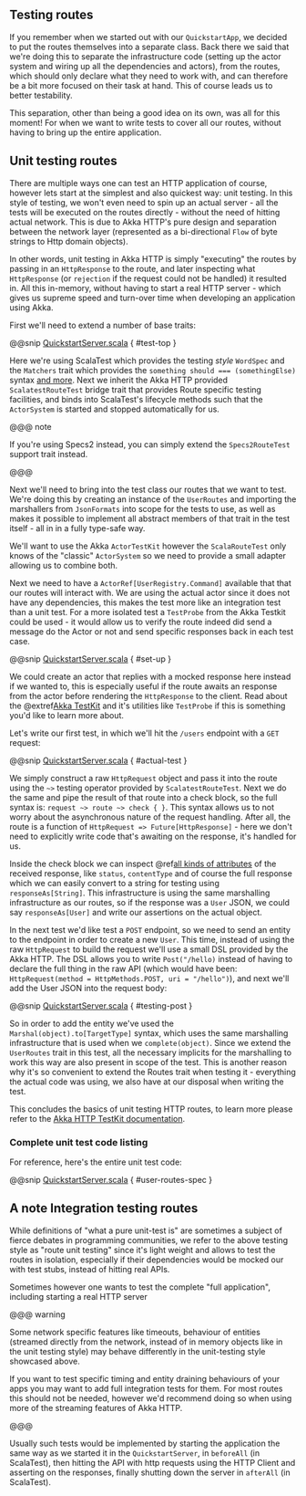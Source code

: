 Testing routes
--------------

If you remember when we started out with our `QuickstartApp`, we decided to put the routes themselves into a separate 
class. Back there we said that we're doing this to separate the infrastructure code (setting up the actor system and 
wiring up all the dependencies and actors), from the routes, which should only declare what they need to work with,
and can therefore be a bit more focused on their task at hand. This of course leads us to better testability.

This separation, other than being a good idea on its own, was all for this moment! For when we want to write tests
to cover all our routes, without having to bring up the entire application. 

## Unit testing routes

There are multiple ways one can test an HTTP application of course, however lets start at the simplest and also quickest 
way: unit testing. In this style of testing, we won't even need to spin up an actual server - all the tests will be 
executed on the routes directly - without the need of hitting actual network. This is due to Akka HTTP's pure design
and separation between the network layer (represented as a bi-directional `Flow` of byte strings to Http domain objects).

In other words, unit testing in Akka HTTP is simply "executing" the routes by passing in an `HttpResponse` to the route,
and later inspecting what `HttpResponse` (or `rejection` if the request could not be handled) it resulted in. All this 
in-memory, without having to start a real HTTP server - which gives us supreme speed and turn-over time when developing
an application using Akka.

First we'll need to extend a number of base traits:

@@snip [QuickstartServer.scala](/samples/akka-http-quickstart-scala/src/test/scala/com/example/UserRoutesSpec.scala) { #test-top }

Here we're using ScalaTest which provides the testing *style* `WordSpec` and the `Matchers` trait which provides
the `something should === (somethingElse)` syntax [and more](http://www.scalatest.org/user_guide/using_matchers). 
Next we inherit the Akka HTTP provided `ScalatestRouteTest` bridge trait that provides Route specific testing facilities, 
and binds into ScalaTest's lifecycle methods such that the `ActorSystem` is started and stopped automatically for us.


@@@ note

If you're using Specs2 instead, you can simply extend the `Specs2RouteTest` support trait instead.

@@@ 


Next we'll need to bring into the test class our routes that we want to test. We're doing this by creating an instance of the `UserRoutes` and importing the marshallers from `JsonFormats` into scope for the tests to use, as well as makes it possible to implement all abstract members of that trait in the test itself - all in in a fully type-safe way.

We'll want to use the Akka `ActorTestKit` however the `ScalaRouteTest` only knows of the "classic" `ActorSystem` so we need 
to provide a small adapter allowing us to combine both. 

Next we need to have a `ActorRef[UserRegistry.Command]` available that that our routes will interact with. We are using the actual actor since it does not have any dependencies, this makes the test more like an integration test than a unit test. For a more isolated test a `TestProbe` from the Akka Testkit could be used - it would allow us to verify the route indeed did send a message do the Actor or not and send specific responses back in each test case. 

@@snip [QuickstartServer.scala](/samples/akka-http-quickstart-scala/src/test/scala/com/example/UserRoutesSpec.scala) { #set-up }

We could create an actor that replies with a mocked response here instead if we wanted to, this is especially useful if
the route awaits an response from the actor before rendering the `HttpResponse` to the client. Read about the @extref[Akka TestKit](akka-docs:testing.html) and it's utilities like `TestProbe` if this is something you'd like to learn more about. 

Let's write our first test, in which we'll hit the `/users` endpoint with a `GET` request:

@@snip [QuickstartServer.scala](/samples/akka-http-quickstart-scala/src/test/scala/com/example/UserRoutesSpec.scala) { #actual-test }

We simply construct a raw `HttpRequest` object and pass it into the route using the `~>` testing operator provided by `ScalatestRouteTest`. Next we do the same and pipe the result of that route into a check block, so the full syntax is: 
`request ~> route ~> check { }`. This syntax allows us to not worry about the asynchronous nature of the request handling.
After all, the route is a function of `HttpRequest => Future[HttpResponse]` - here we don't need to explicitly write code
that's awaiting on the response, it's handled for us.

Inside the check block we can inspect @ref[all kinds of attributes](../routing-dsl/testkit.md#table-of-inspectors) of the received response, like `status`, `contentType` and 
of course the full response which we can easily convert to a string for testing using `responseAs[String]`. This infrastructure
is using the same marshalling infrastructure as our routes, so if the response was a `User` JSON, we could say `responseAs[User]` and write our assertions on the actual object.

In the next test we'd like test a `POST` endpoint, so we need to send an entity to the endpoint in order to create a new `User`. This time, instead of using the raw `HttpRequest` to build the request we'll use a small DSL provided by the Akka HTTP. The DSL allows you to write `Post("/hello)` instead of having to declare the full thing in the raw API (which would have been: `HttpRequest(method = HttpMethods.POST, uri = "/hello")`), and next we'll add the User JSON into the request body: 

@@snip [QuickstartServer.scala](/samples/akka-http-quickstart-scala/src/test/scala/com/example/UserRoutesSpec.scala) { #testing-post }

So in order to add the entity we've used the `Marshal(object).to[TargetType]` syntax, which uses the same marshalling
infrastructure that is used when we `complete(object)`. Since we extend the `UserRoutes` trait in this test, all the 
necessary implicits for the marshalling to work this way are also present in scope of the test. This is another reason
why it's so convenient to extend the Routes trait when testing it - everything the actual code was using, we also have at
our disposal when writing the test.

This concludes the basics of unit testing HTTP routes, to learn more please refer to the 
[Akka HTTP TestKit documentation]().

### Complete unit test code listing

For reference, here's the entire unit test code:

@@snip [QuickstartServer.scala](/samples/akka-http-quickstart-scala/src/test/scala/com/example/UserRoutesSpec.scala) { #user-routes-spec }


## A note Integration testing routes

While definitions of "what a pure unit-test is" are sometimes a subject of fierce debates in programming communities,
we refer to the above testing style as "route unit testing" since it's light weight and allows to test the routes in 
isolation, especially if their dependencies would be mocked our with test stubs, instead of hitting real APIs.

Sometimes however one wants to test the complete "full application", including starting a real HTTP server

@@@ warning
  
  Some network specific features like timeouts, behaviour of entities (streamed directly from the network, instead of 
  in memory objects like in the unit testing style) may behave differently in the unit-testing style showcased above.
  
  If you want to test specific timing and entity draining behaviours of your apps you may want to add full integration tests for them. For most routes this should not be needed, however we'd recommend doing so when using more of the streaming features of Akka HTTP.
  
@@@

Usually such tests would be implemented by starting the application the same way as we started it in the `QuickstartServer`,
in `beforeAll` (in ScalaTest), then hitting the API with http requests using the HTTP Client and asserting on the responses,
finally shutting down the server in `afterAll` (in ScalaTest).

